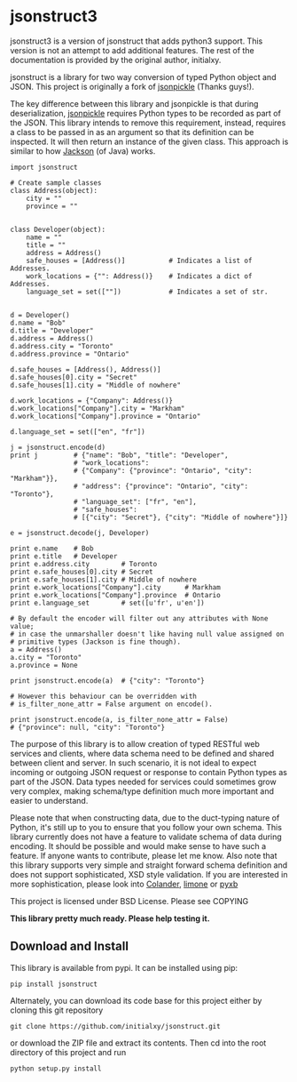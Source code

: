 jsonstruct3
==========

jsonstruct3 is a version of jsonstruct that adds python3 support. This version is not an attempt to add additional features. The rest of the documentation is provided by the original author, initialxy.

jsonstruct is a library for two way conversion of typed Python object and JSON. This project is originally a fork of [jsonpickle](jsonpickle.github.com) (Thanks guys!).

The key difference between this library and jsonpickle is that during deserialization, [jsonpickle](jsonpickle.github.com) requires Python types to be recorded as part of the JSON. This library intends to remove this requirement, instead, requires a class to be passed in as an argument so that its definition can be inspected. It will then return an instance of the given class. This approach is similar to how [Jackson](https://github.com/FasterXML/jackson) (of Java) works.
    
    import jsonstruct

    # Create sample classes
    class Address(object):
        city = ""
        province = ""


    class Developer(object):
        name = ""
        title = ""
        address = Address()
        safe_houses = [Address()]           # Indicates a list of Addresses.
        work_locations = {"": Address()}    # Indicates a dict of Addresses.
        language_set = set([""])            # Indicates a set of str.


    d = Developer()
    d.name = "Bob"
    d.title = "Developer"
    d.address = Address()
    d.address.city = "Toronto"
    d.address.province = "Ontario"

    d.safe_houses = [Address(), Address()]
    d.safe_houses[0].city = "Secret"
    d.safe_houses[1].city = "Middle of nowhere"

    d.work_locations = {"Company": Address()}
    d.work_locations["Company"].city = "Markham"
    d.work_locations["Company"].province = "Ontario"

    d.language_set = set(["en", "fr"])

    j = jsonstruct.encode(d)
    print j         # {"name": "Bob", "title": "Developer",
                    # "work_locations":
                    # {"Company": {"province": "Ontario", "city": "Markham"}},
                    # "address": {"province": "Ontario", "city": "Toronto"},
                    # "language_set": ["fr", "en"],
                    # "safe_houses":
                    # [{"city": "Secret"}, {"city": "Middle of nowhere"}]}

    e = jsonstruct.decode(j, Developer)

    print e.name    # Bob
    print e.title   # Developer
    print e.address.city        # Toronto
    print e.safe_houses[0].city # Secret
    print e.safe_houses[1].city # Middle of nowhere
    print e.work_locations["Company"].city      # Markham
    print e.work_locations["Company"].province  # Ontario
    print e.language_set        # set([u'fr', u'en'])

    # By default the encoder will filter out any attributes with None value;
    # in case the unmarshaller doesn't like having null value assigned on
    # primitive types (Jackson is fine though).
    a = Address()
    a.city = "Toronto"
    a.province = None

    print jsonstruct.encode(a)  # {"city": "Toronto"}

    # However this behaviour can be overridden with
    # is_filter_none_attr = False argument on encode().

    print jsonstruct.encode(a, is_filter_none_attr = False)
    # {"province": null, "city": "Toronto"}

The purpose of this library is to allow creation of typed RESTful web services and clients, where data schema need to be defined and shared between client and server. In such scenario, it is not ideal to expect incoming or outgoing JSON request or response to contain Python types as part of the JSON. Data types needed for services could sometimes grow very complex, making schema/type definition much more important and easier to understand.

Please note that when constructing data, due to the duct-typing nature of Python, it's still up to you to ensure that you follow your own schema. This library currently does not have a feature to validate schema of data during encoding. It should be possible and would make sense to have such a feature. If anyone wants to contribute, please let me know. Also note that this library supports very simple and straight forward schema definition and does not support sophisticated, XSD style validation. If you are interested in more sophistication, please look into [Colander](http://docs.pylonsproject.org/projects/colander/en/latest/), [limone](https://pypi.python.org/pypi/limone) or [pyxb](http://pyxb.sourceforge.net/)

This project is licensed under BSD License. Please see COPYING

**This library pretty much ready. Please help testing it.**

Download and Install
--------------------

This library is available from pypi. It can be installed using pip:

    pip install jsonstruct

Alternately, you can download its code base for this project either by cloning this git repository

    git clone https://github.com/initialxy/jsonstruct.git

or download the ZIP file and extract its contents. Then cd into the root directory of this project and run

    python setup.py install
